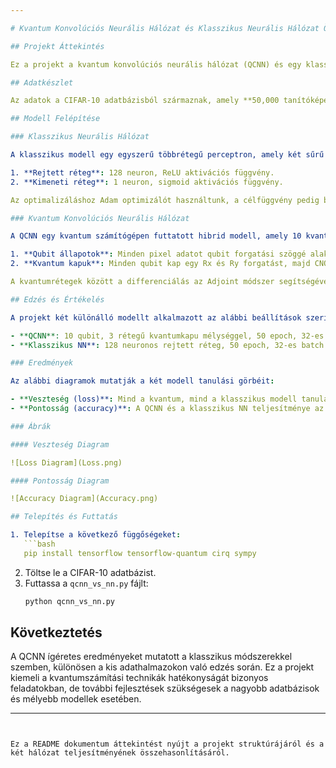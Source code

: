 ```yaml
---

# Kvantum Konvolúciós Neurális Hálózat és Klasszikus Neurális Hálózat Összehasonlító Értékelés

## Projekt Áttekintés

Ez a projekt a kvantum konvolúciós neurális hálózat (QCNN) és egy klasszikus neurális hálózat (NN) teljesítményét hasonlítja össze a **CIFAR-10** képadatbázison, amely 10 különböző osztályú képet tartalmaz. A projekt célja annak vizsgálata, hogy a kvantuminformatikai módszerek hogyan teljesítenek azonos körülmények között egy hagyományos neurális hálózathoz képest.

## Adatkészlet

Az adatok a CIFAR-10 adatbázisból származnak, amely **50,000 tanítóképet** és **10,000 tesztképet** tartalmaz. A képeket 10 kategóriába sorolták, mint például repülőgép, autó, madár stb.

## Modell Felépítése

### Klasszikus Neurális Hálózat

A klasszikus modell egy egyszerű többrétegű perceptron, amely két sűrű réteget tartalmaz:

1. **Rejtett réteg**: 128 neuron, ReLU aktivációs függvény.
2. **Kimeneti réteg**: 1 neuron, sigmoid aktivációs függvény.

Az optimalizáláshoz Adam optimizálót használtunk, a célfüggvény pedig bináris keresztentrópia volt.

### Kvantum Konvolúciós Neurális Hálózat

A QCNN egy kvantum számítógépen futtatott hibrid modell, amely 10 kvantumbit (qubit) segítségével végzi az információ feldolgozását. A QCNN felépítése:

1. **Qubit állapotok**: Minden pixel adatot qubit forgatási szöggé alakítunk.
2. **Kvantum kapuk**: Minden qubit kap egy Rx és Ry forgatást, majd CNOT kapuk kapcsolják össze a qubitokat.

A kvantumrétegek között a differenciálás az Adjoint módszer segítségével történik, ami hatékonyabb és gyorsabb.

## Edzés és Értékelés

A projekt két különálló modellt alkalmazott az alábbi beállítások szerint:

- **QCNN**: 10 qubit, 3 rétegű kvantumkapu mélységgel, 50 epoch, 32-es batch méret.
- **Klasszikus NN**: 128 neuronos rejtett réteg, 50 epoch, 32-es batch méret.

### Eredmények

Az alábbi diagramok mutatják a két modell tanulási görbéit:

- **Veszteség (loss)**: Mind a kvantum, mind a klasszikus modell tanulási veszteségét ábrázolja az edzési és validációs adatokon.
- **Pontosság (accuracy)**: A QCNN és a klasszikus NN teljesítménye az edzési és validációs adatokon.

### Ábrák

#### Veszteség Diagram

![Loss Diagram](Loss.png)

#### Pontosság Diagram

![Accuracy Diagram](Accuracy.png)

## Telepítés és Futtatás

1. Telepítse a következő függőségeket:
   ```bash
   pip install tensorflow tensorflow-quantum cirq sympy
   ```
2. Töltse le a CIFAR-10 adatbázist.
3. Futtassa a `qcnn_vs_nn.py` fájlt:
   ```bash
   python qcnn_vs_nn.py
   ```

## Következtetés

A QCNN ígéretes eredményeket mutatott a klasszikus módszerekkel szemben, különösen a kis adathalmazokon való edzés során. Ez a projekt kiemeli a kvantumszámítási technikák hatékonyságát bizonyos feladatokban, de további fejlesztések szükségesek a nagyobb adatbázisok és mélyebb modellek esetében.

---
```


Ez a README dokumentum áttekintést nyújt a projekt struktúrájáról és a két hálózat teljesítményének összehasonlításáról.
